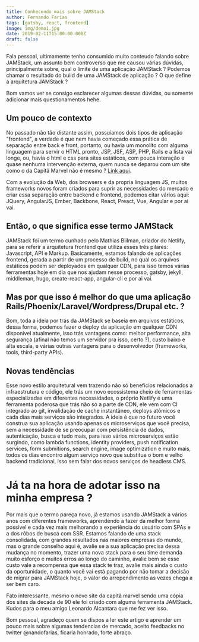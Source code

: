 ```yaml
---
title: Conhecendo mais sobre JAMStack
author: Fernando Farias
tags: [gatsby, react, frontend]
image: img/demo1.jpg
date: 2019-02-11T15:00:00.000Z
draft: false
---
```


Fala pessoal, ultimamente tenho consumido muito conteudo falando sobre JAMStack, um assunto bem controverso que me causou várias dúvidas, principalmente sobre, qual o limite de uma aplicação JAMStack ? Podemos chamar o resultado do build de uma JAMStack de aplicação ? O que define a arquitetura JAMStack ?

Bom vamos ver se consigo esclarecer algumas dessas dúvidas, ou somente adicionar mais questionamentos hehe.

## Um pouco de contexto

No passado não tão distante assim, possuiamos dois tipos de aplicação "frontend", a verdade é que nem havia começado essa prática de separação entre back e front, portanto, ou havia um monolíto com alguma linguagem para servir o HTML pronto, JSP, JSF, ASP, PHP, Rails e a lista vai longe, ou, havia o html e css para sites estáticos, com pouca interação e quase nenhuma intervenção externa, quem nunca se deparou com um site como o da Capitã Marvel não é mesmo ? [Link aqui](https://www.marvel.com/captainmarvel).

Com a evolução da Web, dos browsers e da propria linguagem JS, muitos frameworks novos foram criados para suprir as necessidades do mercado e criar essa separação entre backend e frontend, podemos citar vários aqui: JQuery, AngularJS, Ember, Backbone, React, Preact, Vue, Angular e por ai vai.

## Então, o que significa esse termo JAMStack

JAMStack foi um termo cunhado pelo Mathias Biilman, criador do Netlify, para se referir a arquitetura frontend que utiliza esses três pilares: Javascript, API e Markup. Basicamente, estamos falando de aplicações frontend, gerada a partir de um processo de build, no qual os arquivos estáticos podem ser deployados em qualquer CDN, para isso temos várias ferramentas hoje em dia que nos ajudam nesse processo, gatsby, jekyll, middleman, hugo, create-react-app, angular-cli e por ai vai.

## Mas por que isso é melhor do que uma aplicação Rails/Phoenix/Laravel/Wordpress/Drupal etc. ?

Bom, toda a ideia por trás da JAMStack se baseia em arquivos estáticos, dessa forma, podemos fazer o deploy da aplicação em qualquer CDN disponivel atualmente, isso trás vantagens como: melhor performance, alta segurança (afinal não temos um servidor pra isso, certo ?), custo baixo e alta escala, e várias outras vantagens para o desenvolvedor (frameworks, tools, third-party APIs).

## Novas tendências

Esse novo estilo arquitetural vem trazendo não só beneficios relacionados a infraestrutura e código, ele trás um novo ecossistema cheio de ferramentas especializadas em diferentes necessidades, o próprio Netlify é uma ferramenta poderosa que trás não só a parte de CDN, ele vem com CI integrado ao git, invalidação de cache instantâneo, deploys atômicos e cada dias mais serviços são integrados. A ideia é que no futuro você construa sua aplicação usando apenas os microserviços que você precisa, sem a necessidade de se preocupar com persistência de dados, autenticação, busca e tudo mais, para isso vários microserviços estão surgindo, como lambda functions, identity providers, push notification services, form submitions, search engine, image optimization e muito mais, todos os dias encontro algum serviço novo que substitue o bom e velho backend tradicional, isso sem falar dos novos serviços de headless CMS.

# Já ta na hora de adotar isso na minha empresa ?

Por mais que o termo pareça novo, já estamos usando JAMStack a vários anos com diferentes frameworks, aprendendo a fazer da melhor forma possível e cada vez mais melhorando a experiência do usuário com SPAs e a dos rôbos de busca com SSR. Estamos falando de uma stack consolidada, com grandes resultados nas maiores empresas do mundo, mas o grande conselho aqui é, avalie se a sua aplicação precisa dessa mudança no momento, trazer uma nova stack para o seu time demanda muito esforço e muitos erros ao longo do caminho, avalie bem se esse custo vale a recompensa que essa stack te traz, avalie mais ainda o custo da oportunidade, o quanto você vai está pagando por não tomar a decisão de migrar para JAMStack hoje, o valor do arrependimento as vezes chega a ser bem caro.

Fato interessante, mesmo o novo site da capitã marvel sendo uma cópia dos sites da decada de 90 ele foi criado com alguma ferramenta JAMStack. Kudos para o meu amigo Leonardo Alcantara que me fez ver isso.

Bom pessoal, agradeço quem se dispos a ler este artigo e aprender um pouco mais sobre algumas tendencias de mercado, aceito feedbacks no twitter @nandofarias, ficaria honrado, forte abraço.
